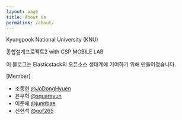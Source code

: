 ```yaml
---
layout: page
title: About Us
permalink: /about/
---
```


Kyungpook National University (KNU)

종합설계프로젝트2 with CSP MOBILE LAB

이 블로그는 Elasticstack의 오픈소스 생태계에 기여하기 위해 만들어졌습니다.

[Member]
- 조동현 [@JoDongHyuen](https://github.com/JoDongHyuen)
- 윤우혁 [@squareyun](https://github.com/squareyun)
- 이준배 [@junnbae](https://github.com/junnbae)
- 신현석 [@quf265](https://github.com/quf265)